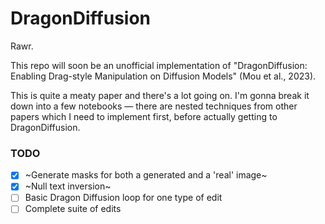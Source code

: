 # DragonDiffusion

Rawr.

This repo will soon be an unofficial implementation of "DragonDiffusion: Enabling Drag-style Manipulation on Diffusion Models" (Mou et al., 2023).

This is quite a meaty paper and there's a lot going on. I'm gonna break it down into a few notebooks — there are nested techniques from other papers which I need to implement first, before actually getting to DragonDiffusion.

### TODO
- [x] ~Generate masks for both a generated and a 'real' image~
- [x] ~Null text inversion~
- [ ] Basic Dragon Diffusion loop for one type of edit 
- [ ] Complete suite of edits
